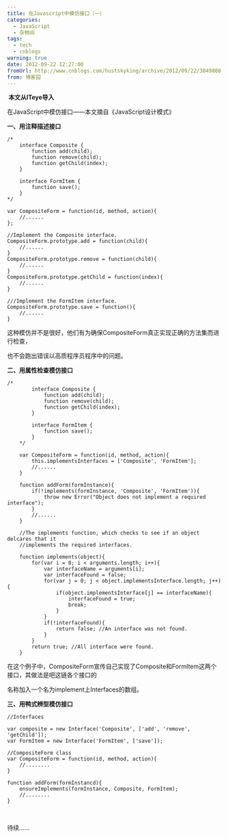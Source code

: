 ```yaml
---
title: 在Javascript中模仿接口（一）
categories:
  - JavaScript
  - 杂物间
tags:
  - tech
  - cnblogs
warning: true
date: 2012-09-22 12:27:00
fromUrl: http://www.cnblogs.com/hustskyking/archive/2012/09/22/3049800.html
from: 博客园
---
```



<p><strong>&nbsp;本文从ITeye导入</strong></p>


<p>在JavaScript中模仿接口&mdash;&mdash;本文摘自《JavaScript设计模式》</p>


<p><strong>一、用注释描述接口</strong></p>

```
/*
    interface Composite {
        function add(child);
        function remove(child);
        function getChild(index);
    }

    interface FormItem {
        function save();
    }
*/

var CompositeForm = function(id, method, action){
    //......
};

//Implement the Composite interface.
CompositeForm.prototype.add = function(child){
    //......
}
CompositeForm.prototype.remove = function(child){
    //......
}
CompositeForm.prototype.getChild = function(index){
    //......
}

///Implement the FormItem interface.
CompositeForm.prototype.save = function(){
    //......
}

```

<p>这种模仿并不是很好，他们有为确保CompositeForm真正实现正确的方法集而进行检查，</p>
<p>也不会跑出错误以高质程序员程序中的问题。</p>


<p><strong>二、用属性检查模仿接口</strong></p>

```
/*
        interface Composite {
            function add(child);
            function remove(child);
            function getChild(index);
        }

        interface FormItem {
            function save();
        }
    */

    var CompositeForm = function(id, method, action){
        this.implementsInterfaces = ['Composite', 'FormItem'];
        //......
    }

    function addForm(formInstance){
        if(!implements(formInstance, 'Composite', 'FormItem')){
            throw new Error("Object does not implement a required interface");
        }
        //......
    }

    //The implements function, which checks to see if an object delcares that it
    //implements the required interfaces.

    function implements(object){
        for(var i = 0; i < arguments.length; i++){
            var interfaceName = arguments[i];
            var interfaceFound = false;
            for(var j = 0; j < object.implementsInterface.length; j++){
                if(object.implementsInterface[j] == interfaceName){
                    interfaceFound = true;
                    break;
                }
            }
            if(!interfaceFound){
                return false; //An interface was not found.
            }
        }
        return true; //All interface were found.
    }

```

<p>在这个例子中，CompositeForm宣传自己实现了Composite和FormItem这两个接口，其做法是吧这链各个接口的</p>
<p>名称加入一个名为implement上Interfaces的数组。</p>


<p><strong>三、用鸭式辨型模仿接口</strong></p>



```
//Interfaces

var composite = new Interface('Composite', ['add', 'remove', 'getChild']);
var FormItem = new Interface('FormItem', ['save']);

//CompositeForm class
var CompositeForm = function(id, method, action){
    //........
}

function addForm(formInstancd){
    ensureImplements(formInstance, Composite, FormItem);
    //........
}

```

<p><span>&nbsp;</span></p>
<p>待续......</p>

